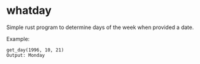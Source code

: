 # whatday

Simple rust program to determine days of the week when provided a date.

Example:

```
get_day(1996, 10, 21)
Output: Monday
```
